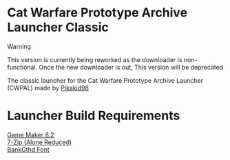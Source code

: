 # Cat Warfare Prototype Archive Launcher Classic

> [!WARNING]
> This version is currently being reworked as the downloader is non-functional. Once the new downloader is out, This version will be deprecated

The classic launcher for the Cat Warfare Prototype Archive Launcher (CWPAL) made by [Pikakid98](https://pikakid98.github.io)

# Launcher Build Requirements

[Game Maker 8.2](https://github.com/GM82Project)
\
[7-Zip (Alone Reduced)](https://www.7-zip.org/a/7zr.exe)
\
[BankGthd Font](https://www.fonttr.com/bankgthd-font)